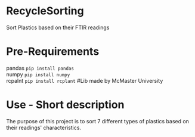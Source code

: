 # RecycleSorting
Sort Plastics based on their FTIR readings

# Pre-Requirements
pandas ```pip install pandas```<br />
numpy ```pip install numpy```<br />
rcpalnt ```pip install rcplant``` #Lib made by McMaster University

# Use - Short description
The purpose of this project is to sort 7 different types of plastics based on their readings' characteristics.

